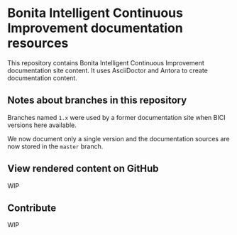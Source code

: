 # Bonita Intelligent Continuous Improvement documentation resources

This repository contains Bonita Intelligent Continuous Improvement documentation site content.
It uses AsciiDoctor and Antora to create documentation content.


## Notes about branches in this repository

Branches named `1.x` were used by a former documentation site when BICI versions here available.

We now document only a single version and the documentation sources are now stored in the `master` branch.



## View rendered content on GitHub

WIP

## Contribute

WIP

